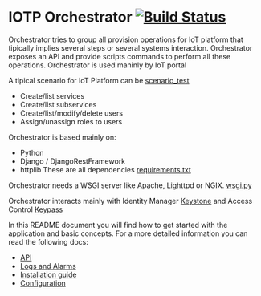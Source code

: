 # IOTP Orchestrator [![Build Status](http://ci-iot-deven-01/jenkins/job/IOTP-Orchestrator-Package/badge/icon)](http://ci-iot-deven-01/jenkins/job/IOTP-Orchestrator-Package/)

Orchestrator tries to group all provision operations for IoT platform that tipically implies several steps or several systems interaction.
Orchestrator exposes an API and provide scripts commands to perform all these operations.
Orchestrator is used maninly by IoT portal

A tipical scenario for IoT Platform can be [scenario_test](https://pdihub.hi.inet/ep/fiware-components/wiki/Keystone-scenario-test)

- Create/list services
- Create/list subservices
- Create/list/modify/delete users
- Assign/unassign roles to users

Orchestrator is based mainly on:
- Python
- Django / DjangoRestFramework
- httplib
These are all dependencies [requirements.txt](https://pdihub.hi.inet/fiware/iotp-orchestrator/blob/develop/requirements.txt)

Orchestrator needs a WSGI server like Apache, Lighttpd or NGIX. [wsgi.py](https://pdihub.hi.inet/fiware/iotp-orchestrator/blob/develop/src/wsgi.py)

Orchestrator interacts mainly with Identity Manager [Keystone](https://github.com/telefonicaid/fiware-keystone-scim) and Access Control [Keypass](https://github.com/telefonicaid/fiware-keypasskeypass)


In this README document you will find how to get started with the application and basic concepts. For a more detailed information you can read the following docs:

* [API](http://docs.piotp.apiary.io/#orchestrator)
* [Logs and Alarms](TROUBLESHOOTING.md)
* [Installation guide](INSTALL.md)
* [Configuration](CONFIG.md)

